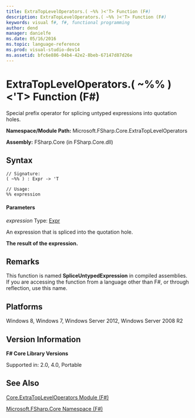 ```yaml
---
title: ExtraTopLevelOperators.( ~%% )<'T> Function (F#)
description: ExtraTopLevelOperators.( ~%% )<'T> Function (F#)
keywords: visual f#, f#, functional programming
author: dend
manager: danielfe
ms.date: 05/16/2016
ms.topic: language-reference
ms.prod: visual-studio-dev14
ms.assetid: bfc6e886-04b4-42e2-8beb-67147d87d26e 
---
```


# ExtraTopLevelOperators.( ~%% )<'T> Function (F#)

Special prefix operator for splicing untyped expressions into quotation holes.

**Namespace/Module Path:** Microsoft.FSharp.Core.ExtraTopLevelOperators

**Assembly:** FSharp.Core (in FSharp.Core.dll)


## Syntax

```
// Signature:
( ~%% ) : Expr -> 'T

// Usage:
%% expression
```

#### Parameters
*expression*
Type: [Expr](https://msdn.microsoft.com/library/ed6a2caf-69d4-45c2-ab97-e9b3be9bce65)


An expression that is spliced into the quotation hole.



**The result of the expression.**
## Remarks
This function is named **SpliceUntypedExpression** in compiled assemblies. If you are accessing the function from a language other than F#, or through reflection, use this name.


## Platforms
Windows 8, Windows 7, Windows Server 2012, Windows Server 2008 R2


## Version Information
**F# Core Library Versions**

Supported in: 2.0, 4.0, Portable




## See Also
[Core.ExtraTopLevelOperators Module &#40;F&#35;&#41;](Core.ExtraTopLevelOperators-Module-%5BFSharp%5D.md)

[Microsoft.FSharp.Core Namespace &#40;F&#35;&#41;](Microsoft.FSharp.Core-Namespace-%5BFSharp%5D.md)

